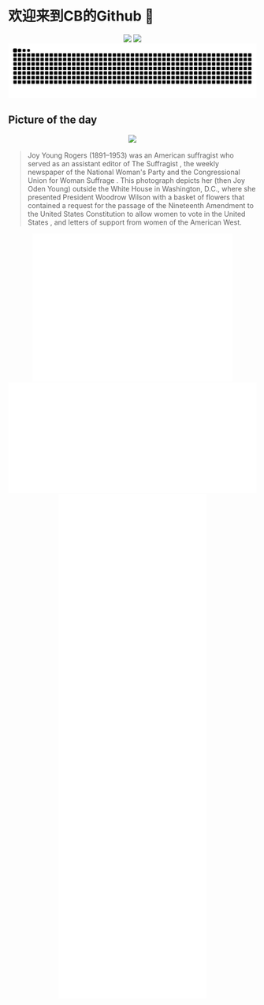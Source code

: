 
# 欢迎来到CB的Github 👋

<div align="center">
  <img height="137px" src="https://github-readme-stats.vercel.app/api?username=SuperCB&show_icons=true&theme=radical" />
  <img height="137px" src="https://github-readme-stats.vercel.app/api/top-langs/?username=SuperCB&hide_title=true&hide_border=true&layout=compact&langs_count=6&text_color=000&icon_color=fff" />
</div>


<div align="center">
    <img src="./contribution-snake/github-contribution-grid-snake.svg" />
</div>



## Picture of the day
<div align="center">
  <img width=400px src="https://upload.wikimedia.org/wikipedia/commons/thumb/3/3c/Joy_Young_Rogers_outside_the_White_House.jpg/675px-Joy_Young_Rogers_outside_the_White_House.jpg" />
</div>

>Joy Young Rogers  (1891–1953) was an American suffragist who served as an assistant editor of  The Suffragist , the weekly newspaper of the  National Woman's Party  and the  Congressional Union for Woman Suffrage . This photograph depicts her (then Joy Oden Young) outside the  White House  in Washington, D.C., where she presented President  Woodrow Wilson  with a basket of flowers that contained a request for the passage of the  Nineteenth Amendment to the United States Constitution  to  allow women to vote in the United States , and letters of support from women of the American West.



<div align="center">
  <img height="300px" src="base_metrics.svg" />
  <img  src="metrics.plugin.calendar.full.svg" />
</div>


<div align="center">
  <img  src="plugin_metrics.svg" /> 
</div>
